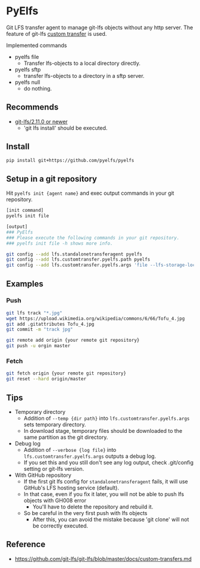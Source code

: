 # PyElfs

Git LFS transfer agent to manage git-lfs objects without any http server.
The feature of git-lfs [custom transfer](https://github.com/git-lfs/git-lfs/blob/master/docs/custom-transfers.md) is used.

Implemented commands
- pyelfs file
    - Transfer lfs-objects to a local directory directly.
- pyelfs sftp
    - transfer lfs-objects to a directory in a sftp server.
- pyelfs null
    - do nothing. 

## Recommends

- [git-lfs/2.11.0 or newer](https://github.com/git-lfs/git-lfs)
    - 'git lfs install' should be executed.
## Install

```bash
pip install git+https://github.com/pyelfs/pyelfs
```

## Setup in a git repository

Hit `pyelfs init {agent name}` and exec output commands in your git repository.

 
```bash
[init command]
pyelfs init file

[output]
### PyElfs
### Please execute the following commands in your git repository.
### pyelfs init file -h shows more info.

git config --add lfs.standalonetransferagent pyelfs
git config --add lfs.customtransfer.pyelfs.path pyelfs
git config --add lfs.customtransfer.pyelfs.args 'file --lfs-storage-local pyelfs://~/.lfs-miscellaneous'

```

## Examples

### Push

```bash
git lfs track "*.jpg"
wget https://upload.wikimedia.org/wikipedia/commons/6/66/Tofu_4.jpg
git add .gitattributes Tofu_4.jpg
git commit -m "track jpg"
```

```bash
git remote add origin {your remote git repository}
git push -u orgin master
```

### Fetch

```bash
git fetch origin {your remote git repository}
git reset --hard origin/master
```

## Tips

- Temporary directory
    - Addition of `--temp {dir path}` into `lfs.customtransfer.pyelfs.args` sets temporary directory.
    - In download stage, temporary files should be downloaded to the same partition as the git directory.
- Debug log
    - Addition of `--verbose {log file}` into `lfs.customtransfer.pyelfs.args` outputs a debug log.
    - If you set this and you still don't see any log output, check .git/config setting or git-lfs version.
- With GitHub repository
    - If the first git lfs config for `standalonetransferagent` fails, it will use GitHub's LFS hosting service (default).
    - In that case, even if you fix it later, you will not be able to push lfs objects with GH008 error 
        - You'll have to delete the repository and rebuild it.
    - So be careful in the very first push with lfs objects
        - After this, you can avoid the mistake because 'git clone' will not be correctly executed. 


## Reference

- https://github.com/git-lfs/git-lfs/blob/master/docs/custom-transfers.md